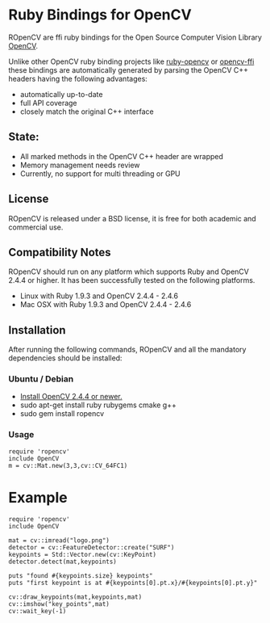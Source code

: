 # Ruby Bindings for OpenCV 
ROpenCV are ffi ruby bindings for the Open Source Computer Vision Library
[OpenCV](http://opencv.org/opencv-java-api.html).

Unlike other OpenCV ruby binding projects like
[ruby-opencv](https://github.com/ruby-opencv/ruby-opencv/) or
[opencv-ffi](https://github.com/amarburg/opencv-ffi) these bindings are
automatically generated by parsing the OpenCV C++ headers having the following
advantages:

  * automatically up-to-date
  * full API coverage
  * closely match the original C++ interface

## State:
- All marked methods in the OpenCV C++ header are wrapped
- Memory management needs review
- Currently, no support for multi threading or GPU

## License
ROpenCV is released under a BSD license, it is free for both academic and
commercial use.

## Compatibility Notes
ROpenCV should run on any platform which supports Ruby and OpenCV 2.4.4 or
higher. It has been successfully tested on the following platforms.

  * Linux with Ruby 1.9.3 and OpenCV 2.4.4 - 2.4.6
  * Mac OSX with Ruby 1.9.3 and OpenCV 2.4.4 - 2.4.6

## Installation
After running the following commands, ROpenCV and all the mandatory
dependencies should be installed:

### Ubuntu / Debian
  * [Install OpenCV 2.4.4 or newer.](http://opencv.org/downloads.html)
  * sudo apt-get install ruby rubygems cmake g++
  * sudo gem install ropencv

### Usage

    require 'ropencv'
    include OpenCV
    m = cv::Mat.new(3,3,cv::CV_64FC1)

# Example

    require 'ropencv'
    include OpenCV

    mat = cv::imread("logo.png")
    detector = cv::FeatureDetector::create("SURF")
    keypoints = Std::Vector.new(cv::KeyPoint)
    detector.detect(mat,keypoints)

    puts "found #{keypoints.size} keypoints"
    puts "first keypoint is at #{keypoints[0].pt.x}/#{keypoints[0].pt.y}"

    cv::draw_keypoints(mat,keypoints,mat)
    cv::imshow("key_points",mat)
    cv::wait_key(-1)
